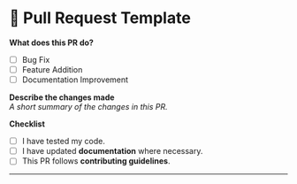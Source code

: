 # 🚀 Pull Request Template  

**What does this PR do?**  
- [ ] Bug Fix  
- [ ] Feature Addition  
- [ ] Documentation Improvement  

**Describe the changes made**  
_A short summary of the changes in this PR._  

**Checklist**  
- [ ] I have tested my code.  
- [ ] I have updated **documentation** where necessary.  
- [ ] This PR follows **contributing guidelines**.  

---
